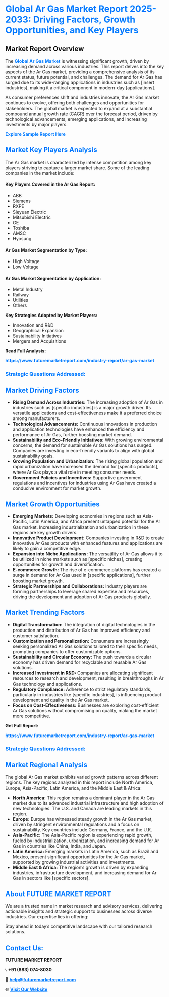 <h1 style="color: #007BFF;">Global Ar Gas Market Report 2025-2033: Driving Factors, Growth Opportunities, and Key Players</h1>

<section id="overview">
<h2>Market Report Overview</h2>
<p>The <a href="https://www.futuremarketreport.com/industry-report/ar-gas-market" style="color: #007BFF; text-decoration: none;"><strong>Global Ar Gas Market</strong></a> is witnessing significant growth, driven by increasing demand across various industries. This report delves into the key aspects of the Ar Gas market, providing a comprehensive analysis of its current status, future potential, and challenges. The demand for Ar Gas has surged due to its wide-ranging applications in industries such as [insert industries], making it a critical component in modern-day [applications].</p>
<p>As consumer preferences shift and industries innovate, the Ar Gas market continues to evolve, offering both challenges and opportunities for stakeholders. The global market is expected to expand at a substantial compound annual growth rate (CAGR) over the forecast period, driven by technological advancements, emerging applications, and increasing investments by major players.</p>
</section>

<section id="overview">
<p><a href="https://www.futuremarketreport.com/request-sample/reportId=37130" style="color: #007BFF; text-decoration: none;"><strong>Explore Sample Report Here</strong></a></p>
</section>

<section id="key-players">
<h2 style="color: #007BFF;">Market Key Players Analysis</h2>
<p>The Ar Gas market is characterized by intense competition among key players striving to capture a larger market share. Some of the leading companies in the market include:</p>
<h4>Key Players Covered in the Ar Gas Report:</h4>
<ul><li>ABB</li><li>Siemens</li><li>RXPE</li><li>Sieyuan Electric</li><li>Mitsubishi Electric</li><li>GE</li><li>Toshiba</li><li>AMSC</li><li>Hyosung</li></ul>
<h4>Ar Gas Market Segmentation by Type:</h4>
<ul><li>High Voltage</li><li>Low Voltage</li></ul>

<h4>Ar Gas Market Segmentation by Application:</h4>
<ul><li>Metal Industry</li><li>Railway</li><li>Utilities</li><li>Others</li></ul>
<p><strong>Key Strategies Adopted by Market Players:</strong></p>
<ul>
<li>Innovation and R&D</li>
<li>Geographical Expansion</li>
<li>Sustainability Initiatives</li>
<li>Mergers and Acquisitions</li>
</ul>
</section>

<section>
<p><strong>Read Full Analysis: </strong></p><a href="https://www.futuremarketreport.com/industry-report/ar-gas-market" style="color: #007BFF; text-decoration: none;"><strong>https://www.futuremarketreport.com/industry-report/ar-gas-market</strong></a>
<h3 style="color: #007BFF;">Strategic Questions Addressed:</h3>
</section>

<section id="driving-factors">
<h2 style="color: #007BFF;">Market Driving Factors</h2>
<ul>
<li><strong>Rising Demand Across Industries:</strong> The increasing adoption of Ar Gas in industries such as [specific industries] is a major growth driver. Its versatile applications and cost-effectiveness make it a preferred choice among manufacturers.</li>
<li><strong>Technological Advancements:</strong> Continuous innovations in production and application technologies have enhanced the efficiency and performance of Ar Gas, further boosting market demand.</li>
<li><strong>Sustainability and Eco-Friendly Initiatives:</strong> With growing environmental concerns, the demand for sustainable Ar Gas solutions has surged. Companies are investing in eco-friendly variants to align with global sustainability goals.</li>
<li><strong>Growing Population and Urbanization:</strong> The rising global population and rapid urbanization have increased the demand for [specific products], where Ar Gas plays a vital role in meeting consumer needs.</li>
<li><strong>Government Policies and Incentives:</strong> Supportive government regulations and incentives for industries using Ar Gas have created a conducive environment for market growth.</li>
</ul>
</section>

<section id="growth-opportunities">
<h2 style="color: #007BFF;">Market Growth Opportunities</h2>
<ul>
<li><strong>Emerging Markets:</strong> Developing economies in regions such as Asia-Pacific, Latin America, and Africa present untapped potential for the Ar Gas market. Increasing industrialization and urbanization in these regions are key growth drivers.</li>
<li><strong>Innovative Product Development:</strong> Companies investing in R&D to create innovative Ar Gas products with enhanced features and applications are likely to gain a competitive edge.</li>
<li><strong>Expansion into Niche Applications:</strong> The versatility of Ar Gas allows it to be utilized in niche markets such as [specific niches], creating opportunities for growth and diversification.</li>
<li><strong>E-commerce Growth:</strong> The rise of e-commerce platforms has created a surge in demand for Ar Gas used in [specific applications], further boosting market growth.</li>
<li><strong>Strategic Partnerships and Collaborations:</strong> Industry players are forming partnerships to leverage shared expertise and resources, driving the development and adoption of Ar Gas products globally.</li>
</ul>
</section>

<section id="trending-factors">
<h2 style="color: #007BFF;">Market Trending Factors</h2>
<ul>
<li><strong>Digital Transformation:</strong> The integration of digital technologies in the production and distribution of Ar Gas has improved efficiency and customer satisfaction.</li>
<li><strong>Customization and Personalization:</strong> Consumers are increasingly seeking personalized Ar Gas solutions tailored to their specific needs, prompting companies to offer customizable options.</li>
<li><strong>Sustainability and Circular Economy:</strong> The push towards a circular economy has driven demand for recyclable and reusable Ar Gas solutions.</li>
<li><strong>Increased Investment in R&D:</strong> Companies are allocating significant resources to research and development, resulting in breakthroughs in Ar Gas technology and applications.</li>
<li><strong>Regulatory Compliance:</strong> Adherence to strict regulatory standards, particularly in industries like [specific industries], is influencing product development and quality in the Ar Gas market.</li>
<li><strong>Focus on Cost-Effectiveness:</strong> Businesses are exploring cost-efficient Ar Gas solutions without compromising on quality, making the market more competitive.</li>
</ul>
</section>

<section>
<p><strong>Get Full Report: </strong></p><a href="https://www.futuremarketreport.com/industry-report/ar-gas-market" style="color: #007BFF; text-decoration: none;"><strong>https://www.futuremarketreport.com/industry-report/ar-gas-market</strong></a>
<h3 style="color: #007BFF;">Strategic Questions Addressed:</h3>
</section>


<section id="regional-analysis">
<h2 style="color: #007BFF;">Market Regional Analysis</h2>
<p>The global Ar Gas market exhibits varied growth patterns across different regions. The key regions analyzed in this report include North America, Europe, Asia-Pacific, Latin America, and the Middle East & Africa:</p>
<ul>
<li><strong>North America:</strong> This region remains a dominant player in the Ar Gas market due to its advanced industrial infrastructure and high adoption of new technologies. The U.S. and Canada are leading markets in this region.</li>
<li><strong>Europe:</strong> Europe has witnessed steady growth in the Ar Gas market, driven by stringent environmental regulations and a focus on sustainability. Key countries include Germany, France, and the U.K.</li>
<li><strong>Asia-Pacific:</strong> The Asia-Pacific region is experiencing rapid growth, fueled by industrialization, urbanization, and increasing demand for Ar Gas in countries like China, India, and Japan.</li>
<li><strong>Latin America:</strong> Emerging markets in Latin America, such as Brazil and Mexico, present significant opportunities for the Ar Gas market, supported by growing industrial activities and investments.</li>
<li><strong>Middle East & Africa:</strong> The region’s growth is driven by expanding industries, infrastructure development, and increasing demand for Ar Gas in sectors like [specific sectors].</li>
</ul>
</section>

<footer>
<h2 style="color: #007BFF;">About FUTURE MARKET REPORT</h2>
<p>We are a trusted name in market research and advisory services, delivering actionable insights and strategic support to businesses across diverse industries. Our expertise lies in offering:</p>

<p>Stay ahead in today’s competitive landscape with our tailored research solutions.</p>

<h2 style="color: #007BFF;">Contact Us:</h2>
<p><strong>FUTURE MARKET REPORT</strong></p>
<p>📞 <strong>+91 (883) 074-8030</strong></p>
<p>📧 <strong><a href="mailto:help@futuremarketreport.com" style="color: #007BFF;">help@futuremarketreport.com</a></strong></p>
<p>🌐 <strong><a href="https://www.futuremarketreport.com/" style="color: #007BFF;">Visit Our Website</a></strong></p>
</footer>
